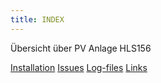 ```yaml
---
title: INDEX
---
```


Übersicht über PV Anlage HLS156

[Installation](installation/installation.md)
[Issues](issues/issues.md)
[Log-files](logs/logs.md)
[Links](links/links.md)

